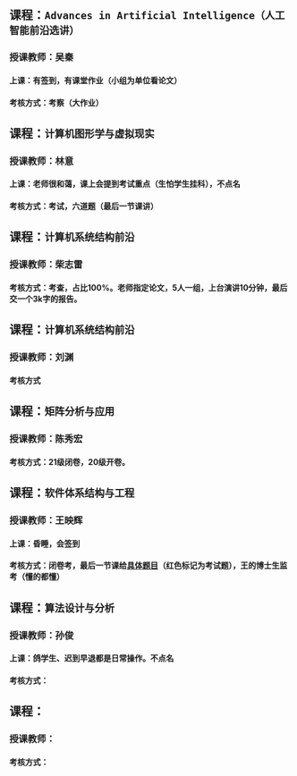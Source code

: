 ## 课程：` Advances in Artificial Intelligence（人工智能前沿选讲） `
### 授课教师：吴秦
#### 上课：有签到，有课堂作业（小组为单位看论文）
#### 考核方式：考察（大作业）

## 课程：` 计算机图形学与虚拟现实 `
### 授课教师：林意
#### 上课：老师很和蔼，课上会提到考试重点（生怕学生挂科），不点名
#### 考核方式：考试，六道题（最后一节课讲）


## 课程：` 计算机系统结构前沿 `
### 授课教师：柴志雷
#### 考核方式：考查，占比100%。老师指定论文，5人一组，上台演讲10分钟，最后交一个3k字的报告。

## 课程：` 计算机系统结构前沿 `
### 授课教师：刘渊
#### 考核方式

## 课程：` 矩阵分析与应用 `
### 授课教师：陈秀宏
#### 考核方式：21级闭卷，20级开卷。

## 课程：` 软件体系结构与工程 `
### 授课教师：王映辉
#### 上课：昏睡，会签到
#### 考核方式：闭卷考，最后一节课给[具体题目][RJTXFX]（红色标记为考试题），王的博士生监考（懂的都懂）

## 课程：` 算法设计与分析 `
### 授课教师：孙俊
#### 上课：鸽学生、迟到早退都是日常操作。不点名
#### 考核方式：



## 课程：`  `
### 授课教师：
#### 考核方式：

[RJTXFX]:https://github.com/gcw0618/JNU/blob/main/%E5%A4%8D%E4%B9%A0%E8%B5%84%E6%96%99/%E8%BD%AF%E4%BB%B6%E4%BD%93%E7%B3%BB%E7%BB%93%E6%9E%84/2021%E8%BD%AF%E4%BB%B6%E4%BD%93%E7%B3%BB%E7%BB%93%E6%9E%84%E6%9C%9F%E6%9C%AB%20.pdf

